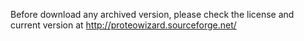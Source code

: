 Before download any archived version, please check the license and current version at http://proteowizard.sourceforge.net/
